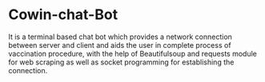 # Cowin-chat-Bot
It is a terminal based chat bot which provides a network connection between server and client and aids the user in complete process of vaccination procedure, with the help of Beautifulsoup and requests module for web scraping as well as socket programming for establishing the connection.
